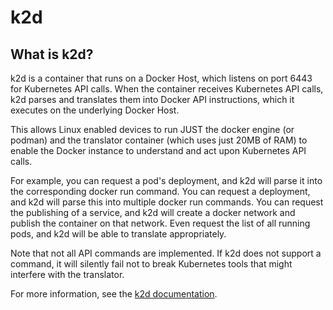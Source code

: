 # k2d 

## What is k2d?
k2d is a container that runs on a Docker Host, which listens on port 6443 for Kubernetes API calls. When the container receives Kubernetes API calls, k2d parses and translates them into Docker API instructions, which it executes on the underlying Docker Host.

This allows Linux enabled devices to run JUST the docker engine (or podman) and the translator container (which uses just 20MB of RAM) to enable the Docker instance to understand and act upon Kubernetes API calls.

For example, you can request a pod's deployment, and k2d will parse it into the corresponding docker run command. You can request a deployment, and k2d will parse this into multiple docker run commands. You can request the publishing of a service, and k2d will create a docker network and publish the container on that network. Even request the list of all running pods, and k2d will be able to translate appropriately.

‍Note that not all API commands are implemented. If k2d does not support a command, it will silently fail not to break Kubernetes tools that might interfere with the translator.

For more information, see the [k2d documentation](https://portainer-1.gitbook.io/0.1.0-alpha/).